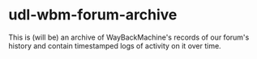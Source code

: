 # udl-wbm-forum-archive
This is (will be) an archive of WayBackMachine's records of our forum's history and contain timestamped logs of activity on it over time.

